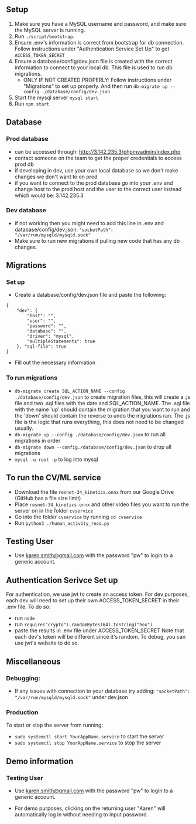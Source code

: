 ## Setup
1. Make sure you have a MySQL username and password, and make sure the MySQL server is running. 
2. Run ```./script/bootstrap```.
3. Ensure .env's information is correct from bootstrap for db connection. Follow instructions under "Authentication Service Set Up" to get ```ACCESS_TOKEN_SECRET```
4. Ensure a database/config/dev.json file is created with the correct information to connect to your local db. This file is used to run db migrations. 
    - ONLY IF NOT CREATED PROPERLY: Follow instructions under "Migrations" to set up properly. And then run ```db-migrate up --config ./database/config/dev.json```
5. Start the mysql server ```mysql start```
6. Run ```npm start```

## Database 
### Prod database
- can be accessed through: http://3.142.235.3/phpmyadmin/index.php
- contact someone on the team to get the proper credentials to access prod db
- if developing in dev, use your own local database so we don't make changes we don't want to on prod
- if you want to connect to the prod database go into your .env and change host to the prod host and the user to the correct user instead which would be: 3.142.235.3

### Dev database
- if not working then you might need to add this line in .env and database/config/dev.json: ```"socketPath": "/var/run/mysqld/mysqld.sock"``` 
- Make sure to run new migrations if pulling new code that has any db changes. 


## Migrations
### Set up 
- Create a database/config/dev.json file and paste the following:
```
{
    "dev": {
        "host": "", 
        "user": "",
        "password": "",
        "database": "",
        "driver": "mysql",
        "multipleStatements": true
    }, "sql-file": true
}
```
- Fill out the necessary information

### To run migrations
- `db-migrate create SQL_ACTION_NAME --config ./database/config/dev.json` to create migration files, this will create a .js file and two .sql files with the date and SQL_ACTION_NAME. The .sql file with the name 'up' should contain the migration that you want to run and the 'down' should contain the reverse to undo the migrations ran. The .js file is the logic that runs everything, this does not need to be changed usually. 
- `db-migrate up --config ./database/config/dev.json` to run all migrations in order
- `db-migrate down --config./database/config/dev.json` to drop all migrations
- `mysql -u root -p` to log into mysql

## To run the CV/ML service
- Download the file `resnet-34_kinetics.onnx` from our Google Drive (GitHub has a file size limit)
- Place `resnet-34_kinetics.onnx` and other video files you want to run the server on in the folder `cvservice`
- Go into the folder `cvservice` by running `cd cvservice` 
- Run `python3 ./human_activity_reco.py`


## Testing User
- Use karen.smith@gmail.com with the password "pw" to login to a generic account. 

## Authentication Serivce Set up
For authentication, we use jwt to create an access token. For dev purposes, each dev will need to set up their own ACCESS_TOKEN_SECRET in their .env file. To do so:
- run ```node```
- run ```require("crypto").randomBytes(64).toString("hex")```
- paste the results in .env file under ACCESS_TOKEN_SECRET
Note that each dev's token will be different since it's random. To debug, you can use jwt's website to do so. 

## Miscellaneous
### Debugging:
- If any issues with connection to your database try adding: 
```"socketPath": "/var/run/mysqld/mysqld.sock"``` under dev.json 


### Production
To start or stop the server from running:
- ```sudo systemctl start YourAppName.service``` to start the server
- ```sudo systemctl stop YourAppName.service``` to stop the server

## Demo information
### Testing User
- Use karen.smith@gmail.com with the password "pw" to login to a generic account.

- For demo purposes, clicking on the returning user "Karen" will automatically log in without needing to input password. 